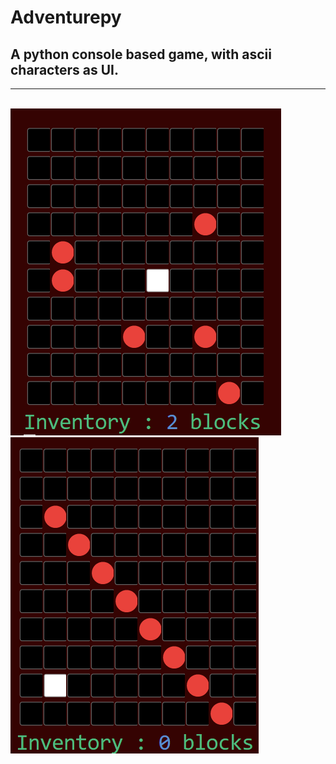 # Adventurepy
<h2>A python console based game, with ascii characters as UI.</h2>
<hr>
<br>
<img src="img1.png">
<img src="img2.png">
